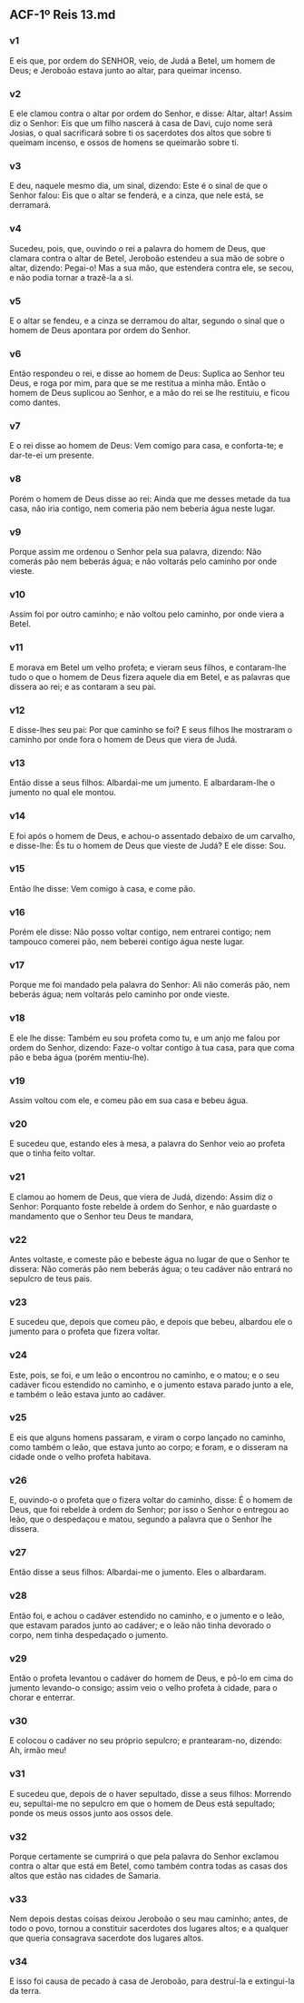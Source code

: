 ## ACF-1º Reis 13.md
### v1
 E eis que, por ordem do SENHOR, veio, de Judá a Betel, um homem de Deus; e Jeroboão estava junto ao altar, para queimar incenso.
### v2
 E ele clamou contra o altar por ordem do Senhor, e disse: Altar, altar! Assim diz o Senhor: Eis que um filho nascerá à casa de Davi, cujo nome será Josias, o qual sacrificará sobre ti os sacerdotes dos altos que sobre ti queimam incenso, e ossos de homens se queimarão sobre ti.
### v3
 E deu, naquele mesmo dia, um sinal, dizendo: Este é o sinal de que o Senhor falou: Eis que o altar se fenderá, e a cinza, que nele está, se derramará.
### v4
 Sucedeu, pois, que, ouvindo o rei a palavra do homem de Deus, que clamara contra o altar de Betel, Jeroboão estendeu a sua mão de sobre o altar, dizendo: Pegai-o! Mas a sua mão, que estendera contra ele, se secou, e não podia tornar a trazê-la a si.
### v5
 E o altar se fendeu, e a cinza se derramou do altar, segundo o sinal que o homem de Deus apontara por ordem do Senhor.
### v6
 Então respondeu o rei, e disse ao homem de Deus: Suplica ao Senhor teu Deus, e roga por mim, para que se me restitua a minha mão. Então o homem de Deus suplicou ao Senhor, e a mão do rei se lhe restituiu, e ficou como dantes.
### v7
 E o rei disse ao homem de Deus: Vem comigo para casa, e conforta-te; e dar-te-ei um presente.
### v8
 Porém o homem de Deus disse ao rei: Ainda que me desses metade da tua casa, não iria contigo, nem comeria pão nem beberia água neste lugar.
### v9
 Porque assim me ordenou o Senhor pela sua palavra, dizendo: Não comerás pão nem beberás água; e não voltarás pelo caminho por onde vieste.
### v10
 Assim foi por outro caminho; e não voltou pelo caminho, por onde viera a Betel.
### v11
 E morava em Betel um velho profeta; e vieram seus filhos, e contaram-lhe tudo o que o homem de Deus fizera aquele dia em Betel, e as palavras que dissera ao rei; e as contaram a seu pai.
### v12
 E disse-lhes seu pai: Por que caminho se foi? E seus filhos lhe mostraram o caminho por onde fora o homem de Deus que viera de Judá.
### v13
 Então disse a seus filhos: Albardai-me um jumento. E albardaram-lhe o jumento no qual ele montou.
### v14
 E foi após o homem de Deus, e achou-o assentado debaixo de um carvalho, e disse-lhe: És tu o homem de Deus que vieste de Judá? E ele disse: Sou.
### v15
 Então lhe disse: Vem comigo à casa, e come pão.
### v16
 Porém ele disse: Não posso voltar contigo, nem entrarei contigo; nem tampouco comerei pão, nem beberei contigo água neste lugar.
### v17
 Porque me foi mandado pela palavra do Senhor: Ali não comerás pão, nem beberás água; nem voltarás pelo caminho por onde vieste.
### v18
 E ele lhe disse: Também eu sou profeta como tu, e um anjo me falou por ordem do Senhor, dizendo: Faze-o voltar contigo à tua casa, para que coma pão e beba água (porém mentiu-lhe).
### v19
 Assim voltou com ele, e comeu pão em sua casa e bebeu água.
### v20
 E sucedeu que, estando eles à mesa, a palavra do Senhor veio ao profeta que o tinha feito voltar.
### v21
 E clamou ao homem de Deus, que viera de Judá, dizendo: Assim diz o Senhor: Porquanto foste rebelde à ordem do Senhor, e não guardaste o mandamento que o Senhor teu Deus te mandara,
### v22
 Antes voltaste, e comeste pão e bebeste água no lugar de que o Senhor te dissera: Não comerás pão nem beberás água; o teu cadáver não entrará no sepulcro de teus pais.
### v23
 E sucedeu que, depois que comeu pão, e depois que bebeu, albardou ele o jumento para o profeta que fizera voltar.
### v24
 Este, pois, se foi, e um leão o encontrou no caminho, e o matou; e o seu cadáver ficou estendido no caminho, e o jumento estava parado junto a ele, e também o leão estava junto ao cadáver.
### v25
 E eis que alguns homens passaram, e viram o corpo lançado no caminho, como também o leão, que estava junto ao corpo; e foram, e o disseram na cidade onde o velho profeta habitava.
### v26
 E, ouvindo-o o profeta que o fizera voltar do caminho, disse: É o homem de Deus, que foi rebelde à ordem do Senhor; por isso o Senhor o entregou ao leão, que o despedaçou e matou, segundo a palavra que o Senhor lhe dissera.
### v27
 Então disse a seus filhos: Albardai-me o jumento. Eles o albardaram.
### v28
 Então foi, e achou o cadáver estendido no caminho, e o jumento e o leão, que estavam parados junto ao cadáver; e o leão não tinha devorado o corpo, nem tinha despedaçado o jumento.
### v29
 Então o profeta levantou o cadáver do homem de Deus, e pô-lo em cima do jumento levando-o consigo; assim veio o velho profeta à cidade, para o chorar e enterrar.
### v30
 E colocou o cadáver no seu próprio sepulcro; e prantearam-no, dizendo: Ah, irmão meu!
### v31
 E sucedeu que, depois de o haver sepultado, disse a seus filhos: Morrendo eu, sepultai-me no sepulcro em que o homem de Deus está sepultado; ponde os meus ossos junto aos ossos dele.
### v32
 Porque certamente se cumprirá o que pela palavra do Senhor exclamou contra o altar que está em Betel, como também contra todas as casas dos altos que estão nas cidades de Samaria.
### v33
 Nem depois destas coisas deixou Jeroboão o seu mau caminho; antes, de todo o povo, tornou a constituir sacerdotes dos lugares altos; e a qualquer que queria consagrava sacerdote dos lugares altos.
### v34
 E isso foi causa de pecado à casa de Jeroboão, para destruí-la e extingui-la da terra.
